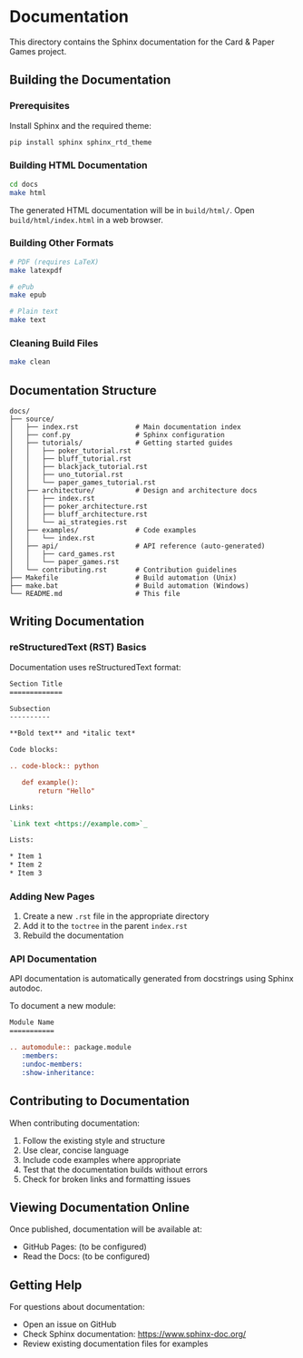 # Documentation

This directory contains the Sphinx documentation for the Card & Paper Games project.

## Building the Documentation

### Prerequisites

Install Sphinx and the required theme:

```bash
pip install sphinx sphinx_rtd_theme
```

### Building HTML Documentation

```bash
cd docs
make html
```

The generated HTML documentation will be in `build/html/`. Open `build/html/index.html` in a web browser.

### Building Other Formats

```bash
# PDF (requires LaTeX)
make latexpdf

# ePub
make epub

# Plain text
make text
```

### Cleaning Build Files

```bash
make clean
```

## Documentation Structure

```
docs/
├── source/
│   ├── index.rst              # Main documentation index
│   ├── conf.py                # Sphinx configuration
│   ├── tutorials/             # Getting started guides
│   │   ├── poker_tutorial.rst
│   │   ├── bluff_tutorial.rst
│   │   ├── blackjack_tutorial.rst
│   │   ├── uno_tutorial.rst
│   │   └── paper_games_tutorial.rst
│   ├── architecture/          # Design and architecture docs
│   │   ├── index.rst
│   │   ├── poker_architecture.rst
│   │   ├── bluff_architecture.rst
│   │   └── ai_strategies.rst
│   ├── examples/              # Code examples
│   │   └── index.rst
│   ├── api/                   # API reference (auto-generated)
│   │   ├── card_games.rst
│   │   └── paper_games.rst
│   └── contributing.rst       # Contribution guidelines
├── Makefile                   # Build automation (Unix)
├── make.bat                   # Build automation (Windows)
└── README.md                  # This file
```

## Writing Documentation

### reStructuredText (RST) Basics

Documentation uses reStructuredText format:

```rst
Section Title
=============

Subsection
----------

**Bold text** and *italic text*

Code blocks:

.. code-block:: python

   def example():
       return "Hello"

Links:

`Link text <https://example.com>`_

Lists:

* Item 1
* Item 2
* Item 3
```

### Adding New Pages

1. Create a new `.rst` file in the appropriate directory
2. Add it to the `toctree` in the parent `index.rst`
3. Rebuild the documentation

### API Documentation

API documentation is automatically generated from docstrings using Sphinx autodoc.

To document a new module:

```rst
Module Name
===========

.. automodule:: package.module
   :members:
   :undoc-members:
   :show-inheritance:
```

## Contributing to Documentation

When contributing documentation:

1. Follow the existing style and structure
2. Use clear, concise language
3. Include code examples where appropriate
4. Test that the documentation builds without errors
5. Check for broken links and formatting issues

## Viewing Documentation Online

Once published, documentation will be available at:

* GitHub Pages: (to be configured)
* Read the Docs: (to be configured)

## Getting Help

For questions about documentation:

* Open an issue on GitHub
* Check Sphinx documentation: https://www.sphinx-doc.org/
* Review existing documentation files for examples
